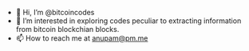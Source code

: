 - 👋 Hi, I’m @bitcoincodes
- 👀 I’m interested in exploring codes peculiar to extracting information from bitcoin blockchian blocks.
- 📫 How to reach me at anupam@pm.me

<!---
bitcoincodes/bitcoincodes is a ✨ special ✨ repository because its `README.md` (this file) appears on your GitHub profile.
You can click the Preview link to take a look at your changes.
--->
